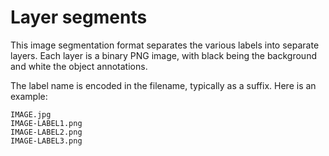 # Layer segments

This image segmentation format separates the various labels into separate layers.
Each layer is a binary PNG image, with black being the background and white the
object annotations.

The label name is encoded in the filename, typically as a suffix. Here is an example:

```
IMAGE.jpg
IMAGE-LABEL1.png
IMAGE-LABEL2.png
IMAGE-LABEL3.png
```
